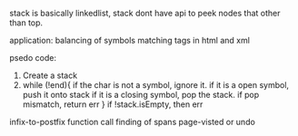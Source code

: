 stack is basically linkedlist, stack dont have api to peek nodes
that other than top.

application:
balancing of symbols
  matching tags in html and xml


psedo code:
1. Create a stack
2. while (!end){
	if the char is not a symbol, ignore it.
	if it is a open symbol, push it onto stack
	if it is a closing symbol, pop the stack.
	if pop mismatch, return err
}
if !stack.isEmpty, then err



infix-to-postfix
function call
finding of spans
page-visted or undo




